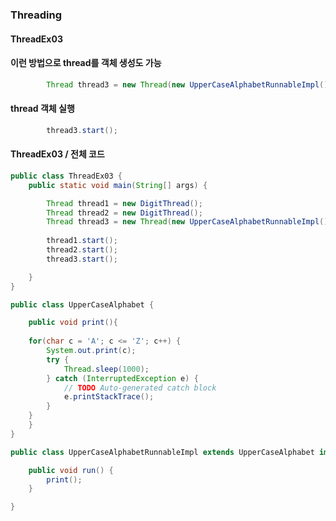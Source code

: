 ### Threading



#### ThreadEx03


#### 이런 방법으로 thread를 객체 생성도 가능

``` java
		Thread thread3 = new Thread(new UpperCaseAlphabetRunnableImpl());
```

#### thread 객체 실행

``` java
		thread3.start();
```


#### ThreadEx03 / 전체 코드

``` java
public class ThreadEx03 {
	public static void main(String[] args) {

		Thread thread1 = new DigitThread();
		Thread thread2 = new DigitThread();
		Thread thread3 = new Thread(new UpperCaseAlphabetRunnableImpl());
		
		thread1.start();
		thread2.start();
		thread3.start();

	}
}

```


``` java
public class UpperCaseAlphabet {

	public void print(){
	
	for(char c = 'A'; c <= 'Z'; c++) {
		System.out.print(c);
		try {
			Thread.sleep(1000);
		} catch (InterruptedException e) {
			// TODO Auto-generated catch block
			e.printStackTrace();
		}
	}
	}
}


```

``` java
public class UpperCaseAlphabetRunnableImpl extends UpperCaseAlphabet implements Runnable {

	public void run() {
		print();
	}

}

```
